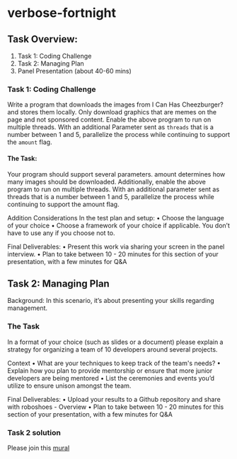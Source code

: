 # verbose-fortnight

## Task Overview:
1. Task 1: Coding Challenge
2. Task 2: Managing Plan
3. Panel Presentation (about 40-60 mins)

### Task 1: Coding Challenge
Write a program that downloads the images from I Can Has Cheezburger? and stores them locally. Only download graphics
that are memes on the page and not sponsored content.
Enable the above program to run on multiple threads. With an additional Parameter sent as `threads` that is a number
between 1 and 5, parallelize the process while continuing to support the `amount` flag.

#### The Task:
Your program should support several parameters. amount determines how many images should be downloaded.
Additionally, enable the above program to run on multiple threads. With an additional parameter sent as threads that is a
number between 1 and 5, parallelize the process while continuing to support the amount flag.

Addition Considerations
In the test plan and setup:
• Choose the language of your choice
• Choose a framework of your choice if applicable. You don’t have to use any if you choose not to.

Final Deliverables:
• Present this work via sharing your screen in the panel interview.
• Plan to take between 10 - 20 minutes for this section of your presentation, with a few minutes for Q&A

## Task 2: Managing Plan
Background:
In this scenario, it’s about presenting your skills regarding management.

### The Task
In a format of your choice (such as slides or a document) please explain a strategy for organizing a team of 10 developers
around several projects.

Context
• What are your techniques to keep track of the team's needs?
• Explain how you plan to provide mentorship or ensure that more junior developers are being mentored
• List the ceremonies and events you’d utilize to ensure unison amongst the team.

Final Deliverables:
• Upload your results to a Github repository and share with roboshoes - Overview
• Plan to take between 10 - 20 minutes for this section of your presentation, with a few minutes for Q&A

### Task 2 solution
Please join this [mural](https://app.mural.co/invitation/mural/test06799/1683205155343?sender=ud92ca70ba46cc36bb1a08672&key=8fcfe6bb-46c6-468b-bdaf-73f09b835dc9)